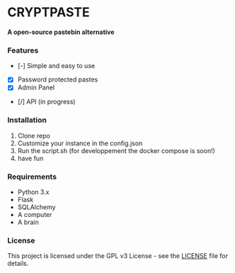 # CRYPTPASTE

**A open-source pastebin alternative**

### Features

- [-] Simple and easy to use
- [X] Password protected pastes
- [X] Admin Panel
- [/] API (in progress)

### Installation

1. Clone repo
2. Customize your instance in the config.json
3. Run the script.sh (for developpement the docker compose is soon!)
4. have fun


### Requirements

- Python 3.x
- Flask
- SQLAlchemy
- A computer 
- A brain

### License

This project is licensed under the GPL v3 License - see the [LICENSE](LICENSE) file for details.
